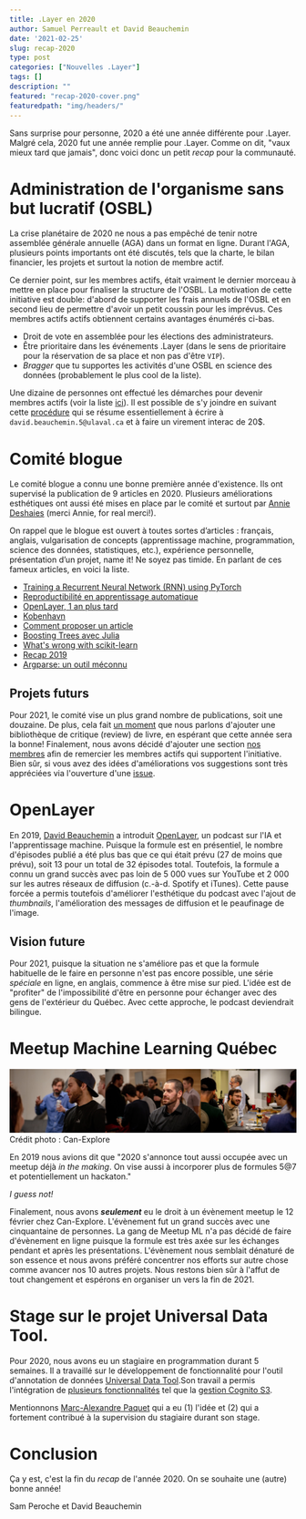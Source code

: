 ```yaml
---
title: .Layer en 2020
author: Samuel Perreault et David Beauchemin
date: '2021-02-25'
slug: recap-2020
type: post
categories: ["Nouvelles .Layer"]
tags: []
description: ""
featured: "recap-2020-cover.png"
featuredpath: "img/headers/"
---
```


Sans surprise pour personne, 2020 a été une année différente pour .Layer. Malgré cela, 2020 fut une année remplie pour .Layer. Comme on dit, "vaux mieux tard que jamais", donc voici donc un petit *recap* pour la communauté.

# Administration de l'organisme sans but lucratif (OSBL) 
La crise planétaire de 2020 ne nous a pas empêché de tenir notre assemblée générale annuelle (AGA) dans un format en ligne. Durant l'AGA, plusieurs points importants ont été discutés, tels que la charte, le bilan financier, les projets et surtout la notion de membre actif.

Ce dernier point, sur les membres actifs, était vraiment le dernier morceau à mettre en place pour finaliser la structure de l'OSBL. La motivation de cette initiative est double: d'abord de supporter les frais annuels de l'OSBL et en second lieu de permettre d'avoir un petit coussin pour les imprévus. Ces membres actifs actifs obtiennent certains avantages énumérés ci-bas.

- Droit de vote en assemblée pour les élections des administrateurs.
- Être prioritaire dans les événements .Layer (dans le sens de prioritaire pour la réservation de sa place et non pas d'être `VIP`).
- _Bragger_ que tu supportes les activités d'une OSBL en science des données (probablement le plus cool de la liste).

Une dizaine de personnes ont effectué les démarches pour devenir membres actifs (voir la liste [ici](https://github.com/dot-layer/charte-osbl/blob/master/LISTEMEMBRES.md)). Il est possible de s'y joindre en suivant cette [procédure](https://github.com/dot-layer/charte-osbl/blob/master/DEVENIRMEMBRE.md) qui se résume essentiellement à écrire à `david.beauchemin.5@ulaval.ca` et à faire un virement interac de 20$. 

# Comité blogue
Le comité blogue a connu une bonne première année d'existence.  Ils ont supervisé la publication de 9 articles en 2020. Plusieurs améliorations esthétiques ont aussi été mises en place par le comité et surtout par [Annie Deshaies](https://github.com/AnnieDeshaies) (merci Annie, for real merci!).

On rappel que le blogue est ouvert à toutes sortes d’articles : français, anglais, vulgarisation de concepts (apprentissage machine, programmation, science des données, statistiques, etc.), expérience personnelle, présentation d’un projet, name it! Ne soyez pas timide. En parlant de ces fameux articles, en voici la liste.

- [Training a Recurrent Neural Network (RNN) using PyTorch](https://www.dotlayer.org/en/blog/2020-08-19-train-a-sequence-model-with-poutyne/machine-learning/)
- [Reproductibilité en apprentissage automatique](https://www.dotlayer.org/blog/2020-10-30-reproducibility-in-ml-a-talk/machine-learning/)
- [OpenLayer, 1 an plus tard](https://www.dotlayer.org/blog/2020-07-29-openlayer-one-year/podcast/)
- [Kobenhavn](https://www.dotlayer.org/blog/2020-06-09/copenhagen/)
- [Comment proposer un article](https://www.dotlayer.org/blog/2020-03-19-howto/howto-fr/)
- [Boosting Trees avec Julia](https://www.dotlayer.org/blog/2020-01-04-julia-boosting-trees/julia-boosting-trees/)
- [What's wrong with scikit-learn](https://www.dotlayer.org/en/blog/2020-03-04-what-is-wrong-with-sklearn/neat-machine-learning-pipelines/)
- [Recap 2019](https://www.dotlayer.org/blog/2019-12-19-recap-2019/recap-2019/)
- [Argparse: un outil méconnu](https://www.dotlayer.org/blog/2019-05-21-argparse-package/optparse-package/)

## Projets futurs
Pour 2021, le comité vise un plus grand nombre de publications, soit une douzaine. De plus, cela fait [un moment](https://github.com/dot-layer/blog/issues/14) que nous parlons d'ajouter une bibliothèque de critique (review) de livre, en espérant que cette année sera la bonne! Finalement, nous avons décidé d'ajouter une section [nos membres](https://github.com/dot-layer/blog/issues/112) afin de remercier les membres actifs qui supportent l'initiative. Bien sûr, si vous avez des idées d'améliorations vos suggestions sont très appréciées via l'ouverture d'une [issue](https://github.com/dot-layer/blog/issues).

# OpenLayer
En 2019, [David Beauchemin](https://github.com/davebulaval) a introduit [OpenLayer](https://anchor.fm/open-layer), un podcast sur l'IA et l'apprentissage machine. Puisque la formule est en présentiel, le nombre d'épisodes publié a été plus bas que ce qui était prévu (27 de moins que prévu), soit 13 pour un total de 32 épisodes total. Toutefois, la formule a connu un grand succès avec pas loin de 5 000 vues sur YouTube et 2 000 sur les autres réseaux de diffusion (c.-à-d. Spotify et iTunes). Cette pause forcée a permis toutefois d'améliorer l'esthétique du podcast avec l'ajout de _thumbnails_, l'amélioration des messages de diffusion et le peaufinage de l'image. 

## Vision future
Pour 2021, puisque la situation ne s'améliore pas et que la formule habituelle de le faire en personne n'est pas encore possible, une série _spéciale_ en ligne, en anglais, commence à être mise sur pied. L'idée est de "profiter" de l'impossibilité d'être en personne pour échanger avec des gens de l'extérieur du Québec. Avec cette approche, le podcast deviendrait bilingue.
# Meetup Machine Learning Québec
![Meetup chez Can-Explore](fig/merge_img_can_explore.jpg)
Crédit photo : Can-Explore

En 2019 nous avions dit que "2020 s'annonce tout aussi occupée avec un meetup déjà *in the making*. On vise aussi à incorporer plus de formules 5@7 et potentiellement un hackaton."

_I guess not!_

Finalement, nous avons _**seulement**_ eu le droit à un évènement meetup le 12 février chez Can-Explore. L'évènement fut un grand succès avec une cinquantaine de personnes. La gang de Meetup ML n'a pas décidé de faire d'évènement en ligne puisque la formule est très axée sur les échanges pendant et après les présentations. L'évènement nous semblait dénaturé de son essence et nous avons préféré concentrer nos efforts sur autre chose comme avancer nos 10 autres projets. Nous restons bien sûr à l'affut de tout changement et espérons en organiser un vers la fin de 2021.

# Stage sur le projet Universal Data Tool.
Pour 2020, nous avons eu un stagiaire en programmation durant 5 semaines. Il a travaillé sur le développement de fonctionnalité pour l'outil d'annotation de données [Universal Data Tool](https://universaldatatool.com/).Son travail a permis l'intégration de [plusieurs fonctionnalités](https://github.com/UniversalDataTool/universal-data-tool/issues?q=CedricJean) tel que la [gestion Cognito S3](https://github.com/UniversalDataTool/universal-data-tool/pull/103).

Mentionnons [Marc-Alexandre Paquet](https://github.com/Ownmarc) qui a eu (1) l'idée et (2) qui a fortement contribué à la supervision du stagiaire durant son stage.

# Conclusion
Ça y est, c'est la fin du _recap_ de l'année 2020. On se souhaite une (autre) bonne année!

Sam Peroche et David Beauchemin
